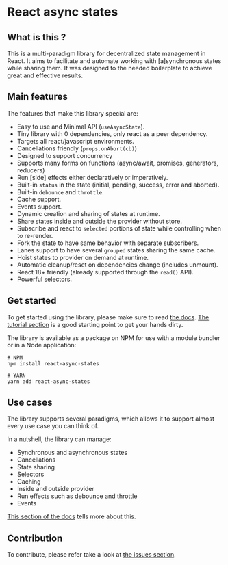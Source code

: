# React async states

## What is this ?
This is a multi-paradigm library for decentralized state management in React.
It aims to facilitate and automate working with [a]synchronous states while
sharing them. It was designed to the needed boilerplate to achieve great and
effective results.

## Main features
The features that make this library special are:

- Easy to use and Minimal API (`useAsyncState`).
- Tiny library with 0 dependencies, only react as a peer dependency.
- Targets all react/javascript environments.
- Cancellations friendly (`props.onAbort(cb)`)
- Designed to support concurrency
- Supports many forms on functions (async/await, promises, generators, reducers)
- Run [side] effects either declaratively or imperatively.
- Built-in `status` in the state (initial, pending, success, error and aborted).
- Built-in `debounce` and `throttle`.
- Cache support.
- Events support.
- Dynamic creation and sharing of states at runtime.
- Share states inside and outside the provider without store.
- Subscribe and react to `selected` portions of state while controlling
  when to re-render.
- Fork the state to have same behavior with separate subscribers.
- Lanes support to have several `grouped` states sharing the same cache.
- Hoist states to provider on demand at runtime.
- Automatic cleanup/reset on dependencies change (includes unmount).
- React 18+ friendly (already supported through the `read()` API).
- Powerful selectors.

## Get started

To get started using the library, please make sure to read [the docs](https://incepter.github.io/react-async-states/docs/intro).
[The tutorial section](https://incepter.github.io/react-async-states/docs/tutorial/first-steps) is a good starting point to get your hands dirty.

The library is available as a package on NPM for use with a module bundler or in a Node application:

```shell
# NPM
npm install react-async-states

# YARN
yarn add react-async-states
```


## Use cases

The library supports several paradigms, which allows it to support almost
every use case you can think of.

In a nutshell, the library can manage:
- Synchronous and asynchronous states
- Cancellations
- State sharing
- Selectors
- Caching
- Inside and outside provider
- Run effects such as debounce and throttle
- Events

[This section of the docs](https://incepter.github.io/react-async-states/docs/use-cases/) tells more about this.

## Contribution

To contribute, please refer take a look at [the issues section](https://github.com/incepter/react-async-states/issues).
